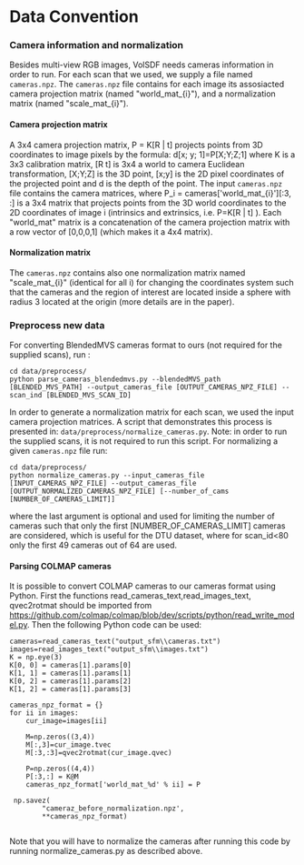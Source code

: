# Data Convention

### Camera information and normalization
Besides multi-view RGB images, VolSDF needs cameras information in order to run. For each scan that we used, we supply a file named `cameras.npz`.
The `cameras.npz` file contains for each image its assosiacted camera projection matrix (named "world_mat_{i}"), and a normalization matrix (named "scale_mat_{i}").
#### Camera projection matrix
A 3x4 camera projection matrix, P = K[R | t] projects points from 3D coordinates to image pixels by the formula: d[x; y; 1]=P[X;Y;Z;1] where K is a 3x3 calibration matrix, [R t] is 3x4 a world to camera Euclidean transformation, [X;Y;Z] is the 3D point, [x;y] is the 2D pixel coordinates of the projected point and d is the depth of the point.
The input `cameras.npz` file contains the camera matrices, where P_i = cameras['world_mat_{i}'][:3, :] is a 3x4 matrix that projects points from the 3D world coordinates to the 2D coordinates of image i (intrinsics and extrinsics, i.e. P=K[R | t] ).
Each "world_mat" matrix is a concatenation of the camera projection matrix with a row vector of [0,0,0,1] (which makes it a 4x4 matrix).

#### Normalization matrix
The `cameras.npz` contains also one normalization matrix named "scale_mat_{i}" (identical for all i) for changing the coordinates system such that the cameras and the region of interest are located inside a sphere with radius 3 located at the origin (more details are in the paper).


### Preprocess new data
For converting BlendedMVS cameras format to ours (not required for the supplied scans), run :
```
cd data/preprocess/
python parse_cameras_blendedmvs.py --blendedMVS_path [BLENDED_MVS_PATH] --output_cameras_file [OUTPUT_CAMERAS_NPZ_FILE] --scan_ind [BLENDED_MVS_SCAN_ID]
```

In order to generate a normalization matrix for each scan, we used the input camera projection matrices. A script that demonstrates this process is presented in: `data/preprocess/normalize_cameras.py`.
Note: in order to run the supplied scans, it is not required to run this script. 
For normalizing a given `cameras.npz` file run:
```
cd data/preprocess/
python normalize_cameras.py --input_cameras_file [INPUT_CAMERAS_NPZ_FILE] --output_cameras_file [OUTPUT_NORMALIZED_CAMERAS_NPZ_FILE] [--number_of_cams [NUMBER_OF_CAMERAS_LIMIT]]
```
where the last argument is optional and used for limiting the number of cameras such that only the first [NUMBER_OF_CAMERAS_LIMIT] cameras are considered, which is useful for the DTU dataset, where for scan_id<80 only the first 49 cameras out of 64 are used.   


#### Parsing COLMAP cameras
It is possible to convert COLMAP cameras to our cameras format using Python. First the functions read_cameras_text,read_images_text, qvec2rotmat should be imported from https://github.com/colmap/colmap/blob/dev/scripts/python/read_write_model.py.  Then the following Python code can be used: 

```
cameras=read_cameras_text("output_sfm\\cameras.txt")
images=read_images_text("output_sfm\\images.txt")
K = np.eye(3)
K[0, 0] = cameras[1].params[0]
K[1, 1] = cameras[1].params[1]
K[0, 2] = cameras[1].params[2]
K[1, 2] = cameras[1].params[3]

cameras_npz_format = {}
for ii in images:
    cur_image=images[ii]

    M=np.zeros((3,4))
    M[:,3]=cur_image.tvec
    M[:3,:3]=qvec2rotmat(cur_image.qvec)

    P=np.zeros((4,4))
    P[:3,:] = K@M
    cameras_npz_format['world_mat_%d' % ii] = P
    
 np.savez(
        "cameraz_before_normalization.npz',
        **cameras_npz_format)
 
```
Note that you will have to normalize the cameras after running this code by running normalize_cameras.py as described above. 
